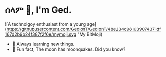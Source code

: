 # ሰላም 🐶, I'm Ged.

![A technolgoy enthusiast from a young age](https://githubusercontent.com/GedionT/GedionT/48e234c981039074371df167d2b9b24f387f2f6e/mymoji.svg "My BitMoji)

- 🌱 Always learning new things. 
- 👻 Fun fact, The moon has moonquakes. Did you know?


